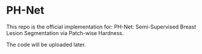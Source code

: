 PH-Net
=====
This repo is the official implementation for: PH-Net: Semi-Supervised Breast Lesion Segmentation via Patch-wise Hardness.

The code will be uploaded later.
